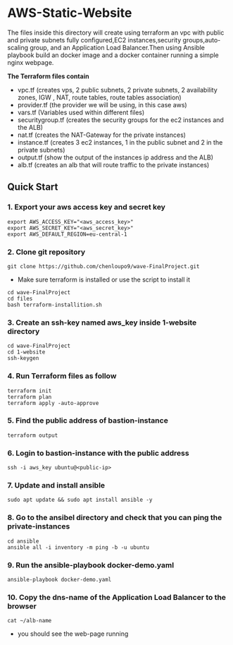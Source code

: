 # AWS-Static-Website 
The files inside this directory will create using terraform an vpc with public and private subnets fully configured,EC2 instances,security groups,auto-scaling group, and an Application Load Balancer.Then using Ansible playbook build an docker image and a docker container running a simple nginx webpage.
 
**The Terraform files contain** 
-  vpc.tf (creates vps, 2 public subnets, 2 private subnets, 2 availability zones, IGW , NAT, route tables, route tables association)
- provider.tf (the provider we will be using, in this case aws)
- vars.tf (Variables used within different files) 
- securitygroup.tf (creates the security groups for the ec2 instances and the ALB)
- nat.tf (creates the NAT-Gateway for the private instances) 
- instance.tf (creates 3 ec2 instances, 1 in the public subnet and 2 in the private subnets)
- output.tf (show the output of the instances ip address and the ALB) 
- alb.tf (creates an alb that will route traffic to the private instances) 

## Quick Start 
### 1. Export your aws access key and secret key 
``` 
export AWS_ACCESS_KEY="<aws_access_key>" 
export AWS_SECRET_KEY="<aws_secret_key>"
export AWS_DEFAULT_REGION=eu-central-1 
``` 

### 2. Clone git repository 
```
git clone https://github.com/chenloupo9/wave-FinalProject.git 
```
- Make sure terraform is installed or use the script to install it 
```
cd wave-FinalProject
cd files 
bash terraform-installition.sh
``` 

### 3. Create an ssh-key named aws_key inside 1-website directory 
```
cd wave-FinalProject 
cd 1-website 
ssh-keygen
``` 

### 4. Run Terraform files as follow 
``` 
terraform init 
terraform plan
terraform apply -auto-approve 
``` 

### 5. Find the public address of bastion-instance
```
terraform output
```

### 6. Login to bastion-instance with the public address
```
ssh -i aws_key ubuntu@<public-ip>
```

### 7. Update and install ansible
```
sudo apt update && sudo apt install ansible -y 
```

### 8. Go to the ansibel directory and check that you can ping the private-instances
```
cd ansible
ansible all -i inventory -m ping -b -u ubuntu
```

### 9. Run the ansible-playbook docker-demo.yaml
```
ansible-playbook docker-demo.yaml
```

### 10. Copy the dns-name of the Application Load Balancer to the browser
```
cat ~/alb-name
```

- you should see the web-page running







